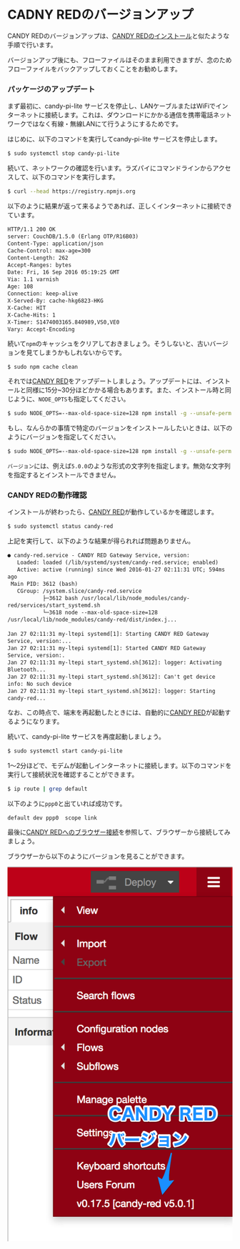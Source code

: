 <!-- toc -->

# CADNY REDのバージョンアップ

CANDY REDのバージョンアップは、[CANDY REDのインストール](/setup/candy-red.md)と似たような手順で行います。

バージョンアップ後にも、フローファイルはそのまま利用できますが、念のためフローファイルをバックアップしておくことをお勧めします。

### パッケージのアップデート

まず最初に、candy-pi-lite サービスを停止し、LANケーブルまたはWiFiでインターネットに接続します。これは、ダウンロードにかかる通信を携帯電話ネットワークではなく有線・無線LANにて行うようにするためです。

はじめに、以下のコマンドを実行してcandy-pi-lite サービスを停止します。

```bash
$ sudo systemctl stop candy-pi-lite
```

続いて、ネットワークの確認を行います。ラズパイにコマンドラインからアクセスして、以下のコマンドを実行します。

```bash
$ curl --head https://registry.npmjs.org
```

以下のように結果が返って来るようであれば、正しくインターネットに接続できています。

```
HTTP/1.1 200 OK
server: CouchDB/1.5.0 (Erlang OTP/R16B03)
Content-Type: application/json
Cache-Control: max-age=300
Content-Length: 262
Accept-Ranges: bytes
Date: Fri, 16 Sep 2016 05:19:25 GMT
Via: 1.1 varnish
Age: 108
Connection: keep-alive
X-Served-By: cache-hkg6823-HKG
X-Cache: HIT
X-Cache-Hits: 1
X-Timer: S1474003165.840989,VS0,VE0
Vary: Accept-Encoding
```

続いて`npm`のキャッシュをクリアしておきましょう。そうしないと、古いバージョンを見てしまうかもしれないからです。
```
$ sudo npm cache clean
```

それでは[CANDY RED](https://github.com/CANDY-LINE/candy-red)をアップデートしましょう。アップデートには、インストールと同様に15分~30分ほどかかる場合もあります。また、インストール時と同じように、`NODE_OPTS`も指定してください。

```bash
$ sudo NODE_OPTS=--max-old-space-size=128 npm install -g --unsafe-perm candy-red
```

もし、なんらかの事情で特定のバージョンをインストールしたいときは、以下のようにバージョンを指定してください。

```bash
$ sudo NODE_OPTS=--max-old-space-size=128 npm install -g --unsafe-perm candy-red@バージョン
```

`バージョン`には、例えば`5.0.0`のような形式の文字列を指定します。無効な文字列を指定するとインストールできません。


### CANDY REDの動作確認

インストールが終わったら、[CANDY RED](https://github.com/CANDY-LINE/candy-red)が動作しているかを確認します。
```bash
$ sudo systemctl status candy-red
```

上記を実行して、以下のような結果が得られれば問題ありません。

    ● candy-red.service - CANDY RED Gateway Service, version:
       Loaded: loaded (/lib/systemd/system/candy-red.service; enabled)
       Active: active (running) since Wed 2016-01-27 02:11:31 UTC; 594ms ago
     Main PID: 3612 (bash)
       CGroup: /system.slice/candy-red.service
               ├─3612 bash /usr/local/lib/node_modules/candy-red/services/start_systemd.sh
               └─3618 node --max-old-space-size=128 /usr/local/lib/node_modules/candy-red/dist/index.j...

    Jan 27 02:11:31 my-ltepi systemd[1]: Starting CANDY RED Gateway Service, version:...
    Jan 27 02:11:31 my-ltepi systemd[1]: Started CANDY RED Gateway Service, version:.
    Jan 27 02:11:31 my-ltepi start_systemd.sh[3612]: logger: Activating Bluetooth...
    Jan 27 02:11:31 my-ltepi start_systemd.sh[3612]: Can't get device info: No such device
    Jan 27 02:11:31 my-ltepi start_systemd.sh[3612]: logger: Starting candy-red...

なお、この時点で、端末を再起動したときには、自動的に[CANDY RED](https://github.com/CANDY-LINE/candy-red)が起動するようになります。

続いて、candy-pi-lite サービスを再度起動しましょう。
```bash
$ sudo systemctl start candy-pi-lite
```

1〜2分ほどで、モデムが起動しインターネットに接続します。以下のコマンドを実行して接続状況を確認することができます。

```bash
$ ip route | grep default
```

以下のように`ppp0`と出ていれば成功です。
```
default dev ppp0  scope link
```

最後に[CANDY REDへのブラウザー接続](browsing-candy-red.md)を参照して、ブラウザーから接続してみましょう。

ブラウザーから以下のようにバージョンを見ることができます。

![CANDY REDバージョン](/assets/candy-red-version.png)
